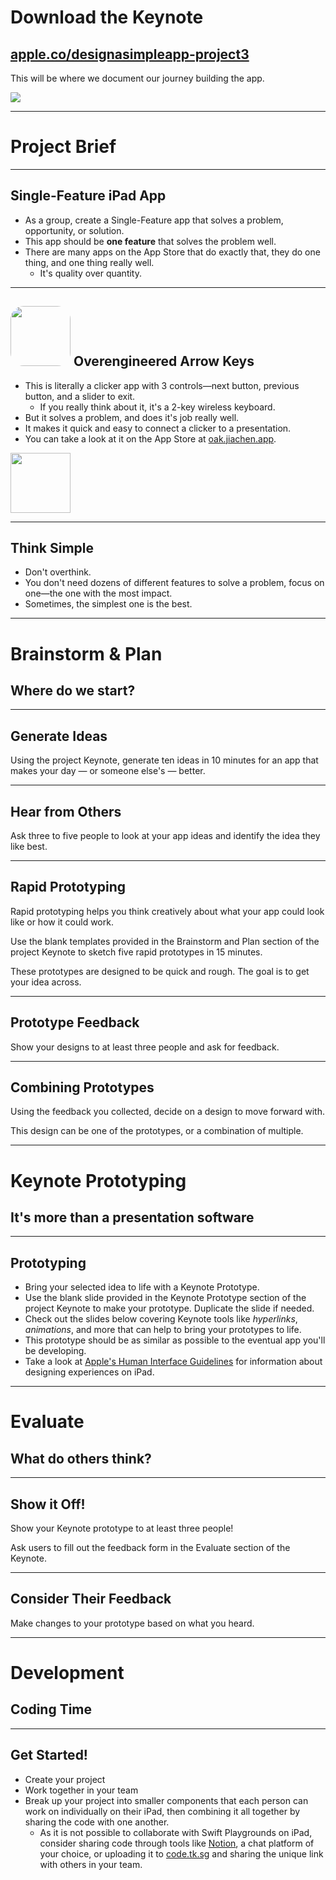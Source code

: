 # Download the Keynote
## [apple.co/designasimpleapp-project3](https://apple.co/designasimpleapp-project3)
This will be where we document our journey building the app.

<a href="https://apple.co/designasimpleapp-project3" style="width: 100%; display: flex;">
<img src="https://chart.googleapis.com/chart?chs=512x512&cht=qr&chl=https://apple.co/designasimpleapp-project3" style="border-radius: 8%">
</a>

---

# Project Brief

---

## Single-Feature iPad App
- As a group, create a Single-Feature app that solves a problem, opportunity, or solution.
- This app should be **one feature** that solves the problem well.
- There are many apps on the App Store that do exactly that, they do one thing, and one thing really well.
    - It's quality over quantity.

---

## <img src="/assets/oak.png" style="border-radius: 22%; margin-bottom: -16px" height="96px"> Overengineered Arrow Keys
- This is literally a clicker app with 3 controls—next button, previous button, and a slider to exit.
    - If you really think about it, it's a 2-key wireless keyboard.
- But it solves a problem, and does it's job really well.
- It makes it quick and easy to connect a clicker to a presentation.
- You can take a look at it on the App Store at [oak.jiachen.app](https://oak.jiachen.app).

<a href="https://oak.jiachen.app"><img src="/assets/download-on-app-store-white.svg" height="96px"></a>

---

## Think Simple
- Don't overthink.
- You don't need dozens of different features to solve a problem, focus on one—the one with the most impact. 
- Sometimes, the simplest one is the best.

---

# Brainstorm & Plan
## Where do we start?

---

## Generate Ideas
Using the project Keynote, generate ten ideas in 10 minutes for an app that makes your day — or someone else's — better.

---

## Hear from Others
Ask three to five people to look at your app ideas and identify the idea they like best.

---

## Rapid Prototyping
Rapid prototyping helps you think creatively about what your app could look like or how it could work.

Use the blank templates provided in the Brainstorm and Plan section of the project Keynote to sketch five rapid prototypes in 15 minutes.

These prototypes are designed to be quick and rough. The goal is to get your idea across.

---

## Prototype Feedback
Show your designs to at least three people and ask for feedback.

---

## Combining Prototypes
Using the feedback you collected, decide on a design to move forward with.

This design can be one of the prototypes, or a combination of multiple.

---

# Keynote Prototyping
## It's more than a presentation software

---

## Prototyping
- Bring your selected idea to life with a Keynote Prototype.
- Use the blank slide provided in the Keynote Prototype section of the project Keynote to make your prototype. Duplicate the
slide if needed.
- Check out the slides below covering Keynote tools like _hyperlinks_, _animations_, and more that can help to bring your prototypes to life.
- This prototype should be as similar as possible to the eventual app you'll be developing.
- Take a look at [Apple's Human Interface Guidelines](http://developer.apple.com/design/human-interface-guidelines/platforms) for information about designing experiences on iPad.

---

# Evaluate
## What do others think?

---

## Show it Off!
Show your Keynote prototype to at least three people!

Ask users to fill out the feedback form in the Evaluate section of the Keynote.

---

## Consider Their Feedback
Make changes to your prototype based on what you heard.

---

# Development
## Coding Time

---

## Get Started!
- Create your project
- Work together in your team
- Break up your project into smaller components that each person can work on individually on their iPad, then combining it all together by sharing the code with one another.
    - As it is not possible to collaborate with Swift Playgrounds on iPad, consider sharing code through tools like [Notion](https://notion.so), a chat platform of your choice, or uploading it to [code.tk.sg](https://code.tk.sg) and sharing the unique link with others in your team.